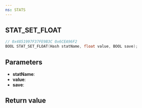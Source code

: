 ```yaml
---
ns: STATS
---
```

## STAT_SET_FLOAT

```c
// 0x4851997F37FE9B3C 0x6CEA96F2
BOOL STAT_SET_FLOAT(Hash statName, float value, BOOL save);
```


## Parameters
* **statName**: 
* **value**: 
* **save**: 

## Return value
